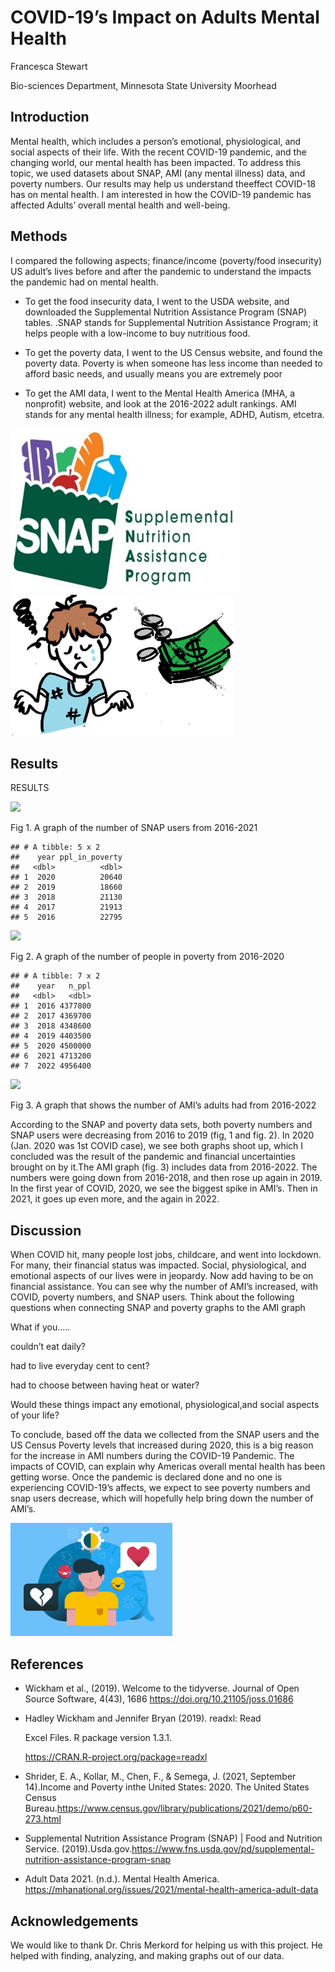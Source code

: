 
# COVID-19’s Impact on Adults Mental Health

Francesca Stewart

Bio-sciences Department, Minnesota State University Moorhead

## Introduction

Mental health, which includes a person’s emotional, physiological, and
social aspects of their life. With the recent COVID-19 pandemic, and the
changing world, our mental health has been impacted. To address this
topic, we used datasets about SNAP, AMI (any mental illness) data, and
poverty numbers. Our results may help us understand theeffect COVID-18
has on mental health. I am interested in how the COVID-19 pandemic has
affected Adults’ overall mental health and well-being.

## Methods

I compared the following aspects; finance/income (poverty/food
insecurity) US adult’s lives before and after the pandemic to understand
the impacts the pandemic had on mental health.

-   To get the food insecurity data, I went to the USDA website, and
    downloaded the Supplemental Nutrition Assistance Program (SNAP)
    tables. .SNAP stands for Supplemental Nutrition Assistance Program;
    it helps people with a low-income to buy nutritious food.

-   To get the poverty data, I went to the US Census website, and found
    the poverty data. Poverty is when someone has less income than
    needed to afford basic needs, and usually means you are extremely
    poor

-   To get the AMI data, I went to the Mental Health America (MHA, a
    nonprofit) website, and look at the 2016-2022 adult rankings. AMI
    stands for any mental health illness; for example, ADHD, Autism,
    etcetra.

<img src="Picture4.jpg" width="367"/>

<img src="Picture2.gif" width="357"/>

## Results

RESULTS

![](Frannys-Poster_files/figure-gfm/unnamed-chunk-1-1.png)<!-- -->

Fig 1. A graph of the number of SNAP users from 2016-2021

    ## # A tibble: 5 x 2
    ##    year ppl_in_poverty
    ##   <dbl>          <dbl>
    ## 1  2020          20640
    ## 2  2019          18660
    ## 3  2018          21130
    ## 4  2017          21913
    ## 5  2016          22795

![](Frannys-Poster_files/figure-gfm/unnamed-chunk-2-1.png)<!-- -->

Fig 2. A graph of the number of people in poverty from 2016-2020

    ## # A tibble: 7 x 2
    ##    year   n_ppl
    ##   <dbl>   <dbl>
    ## 1  2016 4377800
    ## 2  2017 4369700
    ## 3  2018 4348600
    ## 4  2019 4403500
    ## 5  2020 4500000
    ## 6  2021 4713200
    ## 7  2022 4956400

![](Frannys-Poster_files/figure-gfm/unnamed-chunk-3-1.png)<!-- -->

Fig 3. A graph that shows the number of AMI’s adults had from 2016-2022

According to the SNAP and poverty data sets, both poverty numbers and
SNAP users were decreasing from 2016 to 2019 (fig, 1 and fig. 2). In
2020 (Jan. 2020 was 1st COVID case), we see both graphs shoot up, which
I concluded was the result of the pandemic and financial uncertainties
brought on by it.The AMI graph (fig. 3) includes data from 2016-2022.
The numbers were going down from 2016-2018, and then rose up again in
2019. In the first year of COVID, 2020, we see the biggest spike in
AMI’s. Then in 2021, it goes up even more, and the again in 2022.

## Discussion

When COVID hit, many people lost jobs, childcare, and went into
lockdown. For many, their financial status was impacted. Social,
physiological, and emotional aspects of our lives were in jeopardy. Now
add having to be on financial assistance. You can see why the number of
AMI’s increased, with COVID, poverty numbers, and SNAP users. Think
about the following questions when connecting SNAP and poverty graphs to
the AMI graph

What if you…..

couldn’t eat daily?

had to live everyday cent to cent?

had to choose between having heat or water?

Would these things impact any emotional, physiological,and social
aspects of your life?

To conclude, based off the data we collected from the SNAP users and the
US Census Poverty levels that increased during 2020, this is a big
reason for the increase in AMI numbers during the COVID-19 Pandemic. The
impacts of COVID, can explain why Americas overall mental health has
been getting worse. Once the pandemic is declared done and no one is
experiencing COVID-19’s affects, we expect to see poverty numbers and
snap users decrease, which will hopefully help bring down the number of
AMI’s.

<img src="mental.png" width="259"/>

## References

-   Wickham et al., (2019). Welcome to the tidyverse. Journal of Open
    Source Software, 4(43), 1686 <https://doi.org/10.21105/joss.01686>

-   Hadley Wickham and Jennifer Bryan (2019). readxl: Read

    Excel Files. R package version 1.3.1.

    <https://CRAN.R-project.org/package=readxl>

-   Shrider, E. A., Kollar, M., Chen, F., & Semega, J. (2021, September
    14).Income and Poverty inthe United States: 2020. The United States
    Census
    Bureau.<https://www.census.gov/library/publications/2021/demo/p60-273.html>

-   Supplemental Nutrition Assistance Program (SNAP) \| Food and
    Nutrition Service.
    (2019).Usda.gov.<https://www.fns.usda.gov/pd/supplemental-nutrition-assistance-program-snap>

-   Adult Data 2021. (n.d.). Mental Health America.
    <https://mhanational.org/issues/2021/mental-health-america-adult-data>

## Acknowledgements

We would like to thank Dr. Chris Merkord for helping us with this
project. He helped with finding, analyzing, and making graphs out of our
data.
